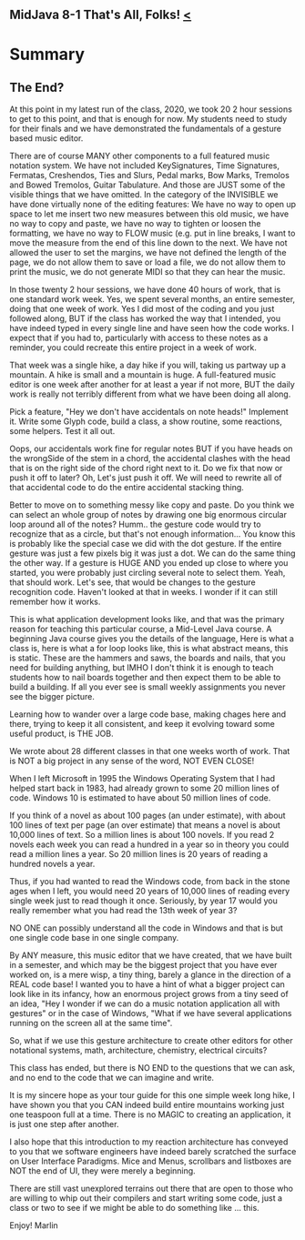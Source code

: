 ## MidJava 8-1 That's All, Folks! [&LT;](MJ0714.md)

# Summary
## The End?

At this point in my latest run of the class, 2020, we took 20 2 hour sessions to get to this point, and that is enough for now. My students need to study for their finals and we have demonstrated the fundamentals of a gesture based music editor.

There are of course MANY other components to a full featured music notation system. We have not included KeySignatures, Time Signatures, Fermatas, Creshendos, Ties and Slurs, Pedal marks, Bow Marks, Tremolos and Bowed Tremolos, Guitar Tabulature. And those are JUST some of the visible things that we have omitted. In the category of the INVISIBLE we have done virtually none of the editing features: We have no way to open up space to let me insert two new measures between this old music, we have no way to copy and paste, we have no way to tighten or loosen the formatting, we have no way to FLOW music (e.g. put in line breaks, I want to move the measure from the end of this line down to the next. We have not allowed the user to set the margins, we have not defined the length of the page, we do not allow them to save or load a file, we do not allow them to print the music, we do not generate MIDI so that they can hear the music.

In those twenty 2 hour sessions, we have done 40 hours of work, that is one standard work week. Yes, we spent several months, an entire semester, doing that one week of work. Yes I did most of the coding and you just followed along, BUT if the class has worked the way that I intended, you have indeed typed in every single line and have seen how the code works. I expect that if you had to, particularly with access to these notes as a reminder, you could recreate this entire project in a week of work.

That week was a single hike, a day hike if you will, taking us partway up a mountain. A hike is small and a mountain is huge. A full-featured music editor is one week after another for at least a year if not more, BUT the daily work is really not terribly different from what we have been doing all along. 

Pick a feature, "Hey we don't have accidentals on note heads!" Implement it. Write some Glyph code, build a class, a show routine, some reactions, some helpers. Test it all out. 

Oops, our accidentals work fine for regular notes BUT if you have heads on the wrongSide of the stem in a chord, the accidental clashes with the head that is on the right side of the chord right next to it. Do we fix that now or push it off to later? Oh, Let's just push it off. We will need to rewrite all of that accidental code to do the entire accidental stacking thing. 

Better to move on to something messy like copy and paste. Do you think we can select an whole group of notes by drawing one big enormous circular loop around all of the notes? Humm.. the gesture code would try to recognize that as a circle, but that's not enough information... You know this is probably like the special case we did with the dot gesture. If the entire gesture was just a few pixels big it was just a dot. We can do the same thing the other way. If a gesture is HUGE AND you ended up close to where you started, you were probably just circling several note to select them. Yeah, that should work. Let's see, that would be changes to the gesture recognition code. Haven't looked at that in weeks. I wonder if it can still remember how it works.

This is what application development looks like, and that was the primary reason for teaching this particular course, a Mid-Level Java course. A beginning Java course gives you the details of the language, Here is what a class is, here is what a for loop looks like, this is what abstract means, this is static. These are the hammers and saws, the boards and nails, that you need for building anything, but IMHO I don't think it is enough to teach students how to nail boards together and then expect them to be able to build a building. If all you ever see is small weekly assignments you never see the bigger picture.

Learning how to wander over a large code base, making chages here and there, trying to keep it all consistent, and keep it evolving toward some useful product, is THE JOB. 

We wrote about 28 different classes in that one weeks worth of work. That is NOT a big project in any sense of the word, NOT EVEN CLOSE! 

When I left Microsoft in 1995 the Windows Operating System that I had helped start back in 1983, had already grown to some 20 million lines of code. Windows 10 is estimated to have about 50 million lines of code. 

If you think of a novel as about 100 pages (an under estimate), with about 100 lines of text per page (an over estimate) that means a novel is about 10,000 lines of text. So a million lines is about 100 novels. If you read 2 novels each week you can read a hundred in a year so in theory you could read a million lines a year. So 20 million lines is 20 years of reading a hundred novels a year. 

Thus, if you had wanted to read the Windows code, from back in the stone ages when I left, you would need 20 years of 10,000 lines of reading every single week just to read though it once. Seriously, by year 17 would you really remember what you had read the 13th week of year 3?

NO ONE can possibly understand all the code in Windows and that is but one single code base in one single company.

By ANY measure, this music editor that we have created, that we have built in a semester, and which may be the biggest project that you have ever worked on, is a mere wisp, a tiny thing, barely a glance in the direction of a REAL code base! I wanted you to have a hint of what a bigger project can look like in its infancy, how an enormous project grows from a tiny seed of an idea, "Hey I wonder if we can do a music notation application all with gestures" or in the case of Windows, "What if we have several applications running on the screen all at the same time".

So, what if we use this gesture architecture to create other editors for other notational systems, math, architecture, chemistry, electrical circuits?

This class has ended, but there is NO END to the questions that we can ask, and no end to the code that we can imagine and write.

It is my sincere hope as your tour guide for this one simple week long hike, I have shown you that you CAN indeed build entire mountains working just one teaspoon full at a time. There is no MAGIC to creating an application, it is just one step after another. 

I also hope that this introduction to my reaction architecture has conveyed to you that we software engineers have indeed barely scratched the surface on User Interface Paradigms. Mice and Menus, scrollbars and listboxes are NOT the end of UI, they were merely a beginning. 

There are still vast unexplored terrains out there that are open to those who are willing to whip out their compilers and start writing some code, just a class or two to see if we might be able to do something like ... this.

Enjoy!
Marlin
